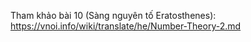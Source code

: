 Tham khảo bài 10 (Sàng nguyên tố Eratosthenes): https://vnoi.info/wiki/translate/he/Number-Theory-2.md
